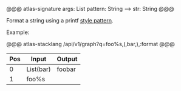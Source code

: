 @@@ atlas-signature
args: List
pattern: String
-->
str: String
@@@

Format a string using a printf [style pattern][formatter].

[formatter]: https://docs.oracle.com/en/java/javase/17/docs/api/java.base/java/util/Formatter.html

Example:

@@@ atlas-stacklang
/api/v1/graph?q=foo%s,(,bar,),:format
@@@

<table><thead><th>Pos</th><th>Input</th><th>Output</th></thead><tbody><tr>
<td>0</td>
<td>List(bar)</td>
<td>foobar</td>
</tr><tr>
<td>1</td>
<td>foo%s</td>
<td></td>
</tr></tbody></table>